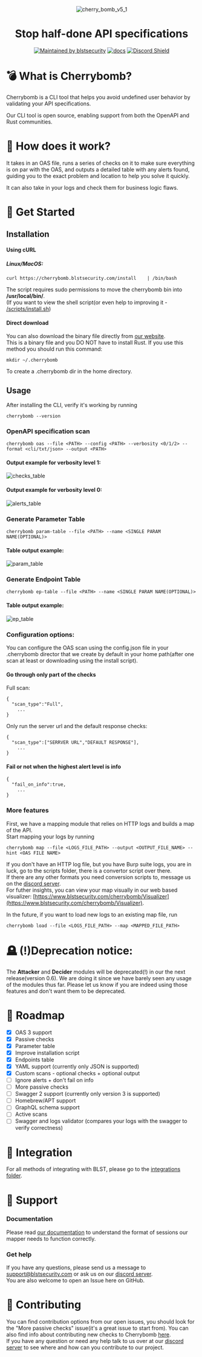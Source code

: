<div align="center">
  
![cherry_bomb_v5_1](https://user-images.githubusercontent.com/12970637/159654379-eaff2dde-ba9c-403b-9f23-d412b4657847.png)

  <h1>Stop half-done API specifications</h1>
  
[![Maintained by blstsecurity](https://img.shields.io/badge/maintained%20by-blst%20security-4F46E5)](https://www.blstsecurity.com/) [![docs](https://img.shields.io/badge/docs-passing-brightgreen)](https://www.blstsecurity.com/cherrybomb/Documentation)
[![Discord Shield](https://discordapp.com/api/guilds/914846937327497307/widget.png?style=shield)](https://discord.gg/WdHhv4DqwU)
</div>

# 💣 What is Cherrybomb?
Cherrybomb is a CLI tool that helps you avoid undefined user behavior by validating your API specifications.

Our CLI tool is open source, enabling support from both the OpenAPI and Rust communities.

# 🔨 How does it work?
It takes in an OAS file, runs a series of checks on it to make sure everything is on par with the OAS, and outputs a detailed table with any alerts found, guiding you to the exact problem and location to help you solve it quickly.

It can also take in your logs and check them for business logic flaws.

# 🐾 Get Started
## Installation
#### Using cURL
##### Linux/MacOS:
```
curl https://cherrybomb.blstsecurity.com/install	| /bin/bash
```
The script requires sudo permissions to move the cherrybomb bin into <b>/usr/local/bin/</b>.</br>
(If you want to view the shell script(or even help to improving it - [/scripts/install.sh](/scripts/install.sh))
#### Direct download
You can also download the binary file directly from [our website](https://www.blstsecurity.com/cherrybomb).
<br />
This is a binary file and you DO NOT have to install Rust.
If you use this method you should run this command:
```
mkdir ~/.cherrybomb
```
To create a .cherrybomb dir in the home directory.

## Usage
After installing the CLI, verify it's working by running
```
cherrybomb --version
```

### OpenAPI specification scan
```
cherrybomb oas --file <PATH> --config <PATH> --verbosity <0/1/2> --format <cli/txt/json> --output <PATH>
```
#### Output example for verbosity level 1:
![checks_table](/images/checks_table.png)
#### Output example for verbosity level 0:
![alerts_table](/images/checks_table.png)

### Generate Parameter Table
```
cherrybomb param-table --file <PATH> --name <SINGLE PARAM NAME(OPTIONAL)>
```
#### Table output example:
![param_table](/images/param_table.png)

### Generate Endpoint Table
```
cherrybomb ep-table --file <PATH> --name <SINGLE PARAM NAME(OPTIONAL)>
```
#### Table output example:
![ep_table](/images/ep_table.png)

### Configuration options:
You can configure the OAS scan using the config.json file in your .cherrybomb director that we create by default in your home path(after one scan at least or downloading using the install script).
#### Go through only part of the checks
Full scan:
```
{
  "scan_type":"Full",
	...
}
```
Only run the server url and the default response checks: 
```
{
  "scan_type":["SERRVER URL","DEFAULT RESPONSE"],
	...
}
```
#### Fail or not when the highest alert level is info
```
{
  "fail_on_info":true,
	...
}
```
### More features
First, we have a mapping module that relies on HTTP logs and builds a map of the API.
<br />
Start mapping your logs by running
```
cherrybomb map --file <LOGS_FILE_PATH> --output <OUTPUT_FILE_NAME> --hint <OAS FILE NAME>
```

If you don't have an HTTP log file, but you have Burp suite logs, you are in luck, go to the scripts folder, there is a convertor script over there.
<br />
If there are any other formats you need conversion scripts to, message us on the [discord server](https://discord.gg/WdHhv4DqwU).
<br />
For futher insights, you can view your map visually in our web based visualizer: [https://www.blstsecurity.com/cherrybomb/Visualizer](https://www.blstsecurity.com/cherrybomb/Visualizer).

In the future, if you want to load new logs to an existing map file, run
```
cherrybomb load --file <LOGS_FILE_PATH> --map <MAPPED_FILE_PATH>
```

# 🪦 (!)Deprecation notice:
The <b>Attacker</b> and <b>Decider</b> modules will be deprecated(!) in our the next release(version 0.6).
We are doing it since we have barely seen any usage of the modules thus far.
Please let us know if you are indeed using those features and don't want them to be deprecated.

# 🚧 Roadmap

 - [x] OAS 3 support
 - [x] Passive checks
 - [x] Parameter table 
 - [x] Improve installation script
 - [x] Endpoints table
 - [x] YAML support (currently only JSON is supported)
 - [x] Custom scans - optional checks + optional output 
 - [ ] Ignore alerts + don't fail on info
 - [ ] More passive checks
 - [ ] Swagger 2 support (currently only version 3 is supported)
 - [ ] Homebrew/APT support
 - [ ] GraphQL schema support
 - [ ] Active scans
 - [ ] Swagger and logs validator (compares your logs with the swagger to verify correctness)

# 🍻 Integration

For all methods of integrating with BLST, please go to the [integrations folder](https://github.com/blst-security/cherrybomb/tree/main/integrations).

# 💪 Support
### Documentation
Please read [our documentation](https://www.blstsecurity.com/cherrybomb/Documentation) to understand the format of sessions our mapper needs to function correctly.

### Get help
If you have any questions, please send us a message to [support@blstsecurity.com](mailto:support@blstsecurity.com) or ask us on our [discord server](https://discord.gg/WdHhv4DqwU).
<br />
You are also welcome to open an Issue here on GitHub.

# 🤝 Contributing
You can find contribution options from our open issues, you should look for the "More passive checks" issue(it's a great issue to start from).
You can also find info about contributing new checks to Cherrybomb [here](https://github.com/blst-security/cherrybomb/blob/main/CONTRIBUTING.md).</br>
If you have any question or need any help talk to us over at our [discord server](https://discord.gg/WdHhv4DqwU) to see where and how can you contribute to our project.
